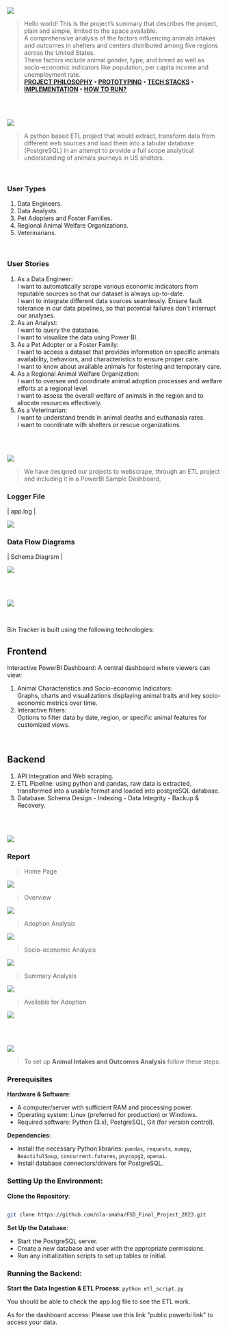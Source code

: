 
<img  src="./readme/title1.svg"/>

<div>

> Hello world! This is the project’s summary that describes the project, plain and simple, limited to the space available: <br>
> A comprehensive analysis of the factors influencing animals intakes and outcomes in shelters and centers distributed among five regions across the United States.<br>These factors include animal gender, type, and breed as well as socio-economic indicators like population, per capita income and unemployment rate.<br>
**[PROJECT PHILOSOPHY](#project-philosophy) • [PROTOTYPING](#prototyping) • [TECH STACKS](#stacks) • [IMPLEMENTATION](#demo) • [HOW TO RUN?](#run)**

</div> 
  

<br><br>

<!-- project philosophy -->

<a  name="philosophy" ></a>
<img  src="./readme/title2.svg" id="project-philosophy"/>

> A python based ETL project that would extract, transform data from different web sources and load them into a tabular database (PostgreSQL) in an attempt to provide a full scope analytical understanding of animals journeys in US shelters. 

<br>

  

### User Types

 

1. Data Engineers.
2. Data Analysts.
3. Pet Adopters and Foster Families.
4. Regional Animal Welfare Organizations.
5. Veterinarians.
  

<br>

  

### User Stories

  
1. As a Data Engineer:<br>
	I want to automatically scrape various economic indicators from reputable sources so that our dataset is always up-to-date.<br>
	I want to integrate different data sources seamlessly.
	Ensure fault tolerance in our data pipelines, so that potential failures don't interrupt our analyses.
2. As an Analyst:<br>
	I want to query the database.<br>
	I want to visualize the data using Power BI.
3. As a Pet Adopter or a Foster Family:<br>
	I want to access a dataset that provides information on specific animals availability, behaviors, and characteristics to ensure proper care.<br>
	I want to know about available animals for fostering and temporary care.
4. As a Regional Animal Welfare Organization:<br>
	I want to oversee and coordinate animal adoption processes and welfare efforts at a regional level.<br>
	I want to assess the overall welfare of animals in the region and to allocate resources effectively.
5. As a Veterinarian:<br>
	I want to understand trends in animal deaths and euthanasia rates.<br>
	I want to coordinate with shelters or rescue organizations.


<br><br>

<!-- Prototyping -->
<img  src="./readme/title3.svg"  id="prototyping"/>

> We have designed our projects to webscrape, through an ETL project and including it in a PowerBI Sample Dashboard, 


### Logger File

  

| app.log |

<img  src = "./readme/log_preview.png"> 
  

### Data Flow Diagrams

  

| Schema Diagram |


<img  src = "readme/diagram_schema.png"> 

  
<br><br>

  

<!-- Tech stacks -->

<a  name="stacks"></a>
<img  src="./readme/title4.svg" id="stacks" />

<br>

  

Bin Tracker is built using the following technologies:

  

## Frontend

Interactive PowerBI Dashboard:
A central dashboard where viewers can view:

1. Animal Characteristics and Socio-economic Indicators:<br> Graphs, charts and visualizations displaying animal traits and key socio-economic metrics over time.
2. Interactive filters:<br> Options to filter data by date, region, or specific animal features for customized views.


  

<br>

  

## Backend

1. API Integration and Web scraping.
2. ETL Pipeline: using python and pandas, raw data is extracted, transformed into a usable format and loaded into postgreSQL database.
3. Database: Schema Design - Indexing - Data Integrity - Backup & Recovery. 

<br>

<br>

  

<!-- Implementation -->

<a  name="Demo"  ></a>
<img  src="./readme/title5.svg" id="#demo"/>


  
### Report


> Home Page 

<img  src = "./readme/powerbi_report/home_page.png"> 

<br>

> Overview 

<img  src = "./readme/powerbi_report/overview.png"> 

 <br> 
  

> Adoption Analysis


<img  src = "./readme/powerbi_report/adoption_analysis.png"> 
  
<br>

> Socio-economic Analysis 


<img  src = "./readme/powerbi_report/socio_economic_analysis.png"> 

<br> 
  
> Summary Analysis 


<img  src = "./readme/powerbi_report/summary_analysis.png"> 

 <br> 
  

> Available for Adoption 


<img  src = "./readme/powerbi_report/available_for_adoption.png"> 

  

<br><br>



<!-- How to run -->

<a  name="run"  ></a>
<img  src="./readme/title6.svg" id="run"/>
  

> To set up **Animal Intakes and Outcomes Analysis** follow these steps:

### Prerequisites


**Hardware & Software**:

-   A computer/server with sufficient RAM and processing power.
-   Operating system: Linux (preferred for production) or Windows.
-   Required software: Python (3.x), PostgreSQL, Git (for version control).
  
  

**Dependencies**:

-   Install the necessary Python libraries: `pandas`, `requests`, `numpy`, `BeautifulSoup`, `concurrent.futures`, `psycopg2`, `openai`.
-   Install database connectors/drivers for PostgreSQL.
  

### **Setting Up the Environment**:

**Clone the Repository**:


```sh

git clone https://github.com/ola-smaha/FSD_Final_Project_2023.git

```

  
**Set Up the Database**:

-   Start the PostgreSQL server.
-   Create a new database and user with the appropriate permissions.
-   Run any initialization scripts to set up tables or initial.

### **Running the Backend**:

**Start the Data Ingestion & ETL Process**:
`python etl_script.py`

You should be able to check the app.log file to see the ETL work.

As for the dashboard access: Please use this link "public powerbi link" to access your data.